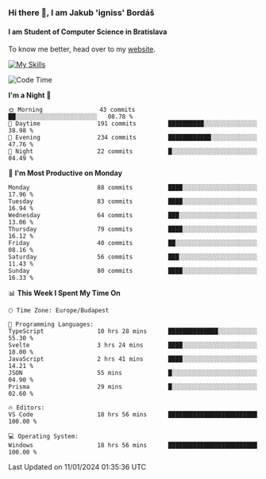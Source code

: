 ### Hi there 👋, I am Jakub 'igniss' Bordáš

#### I am Student of Computer Science in Bratislava
To know me better, head over to my [website](https://bordas.sk).

[![My Skills](https://skillicons.dev/icons?i=js,html,css,figma,svelte,java,kotlin,python,postgresql,typescript,nest,nodejs)](https://bordas.sk)


<!--START_SECTION:waka-->
![Code Time](http://img.shields.io/badge/Code%20Time-1%2C341%20hrs%2018%20mins-blue)

**I'm a Night 🦉** 

```text
🌞 Morning                43 commits          ██░░░░░░░░░░░░░░░░░░░░░░░   08.78 % 
🌆 Daytime                191 commits         ██████████░░░░░░░░░░░░░░░   38.98 % 
🌃 Evening                234 commits         ████████████░░░░░░░░░░░░░   47.76 % 
🌙 Night                  22 commits          █░░░░░░░░░░░░░░░░░░░░░░░░   04.49 % 
```
📅 **I'm Most Productive on Monday** 

```text
Monday                   88 commits          ████░░░░░░░░░░░░░░░░░░░░░   17.96 % 
Tuesday                  83 commits          ████░░░░░░░░░░░░░░░░░░░░░   16.94 % 
Wednesday                64 commits          ███░░░░░░░░░░░░░░░░░░░░░░   13.06 % 
Thursday                 79 commits          ████░░░░░░░░░░░░░░░░░░░░░   16.12 % 
Friday                   40 commits          ██░░░░░░░░░░░░░░░░░░░░░░░   08.16 % 
Saturday                 56 commits          ███░░░░░░░░░░░░░░░░░░░░░░   11.43 % 
Sunday                   80 commits          ████░░░░░░░░░░░░░░░░░░░░░   16.33 % 
```


📊 **This Week I Spent My Time On** 

```text
🕑︎ Time Zone: Europe/Budapest

💬 Programming Languages: 
TypeScript               10 hrs 28 mins      ██████████████░░░░░░░░░░░   55.30 % 
Svelte                   3 hrs 24 mins       ████░░░░░░░░░░░░░░░░░░░░░   18.00 % 
JavaScript               2 hrs 41 mins       ████░░░░░░░░░░░░░░░░░░░░░   14.21 % 
JSON                     55 mins             █░░░░░░░░░░░░░░░░░░░░░░░░   04.90 % 
Prisma                   29 mins             █░░░░░░░░░░░░░░░░░░░░░░░░   02.60 % 

🔥 Editors: 
VS Code                  18 hrs 56 mins      █████████████████████████   100.00 % 

💻 Operating System: 
Windows                  18 hrs 56 mins      █████████████████████████   100.00 % 
```


 Last Updated on 11/01/2024 01:35:36 UTC
<!--END_SECTION:waka-->

